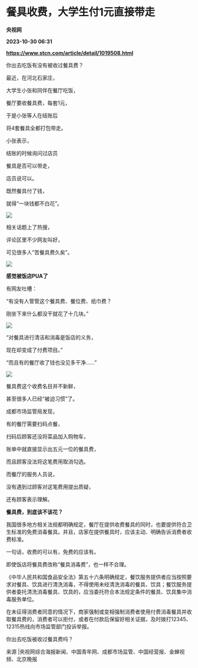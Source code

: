 # 餐具收费，大学生付1元直接带走
**央视网**

**2023-10-30 06:31**

**https://www.stcn.com/article/detail/1019508.html**

你出去吃饭有没有被收过餐具费？

最近，在河北石家庄，

大学生小张和同伴在餐厅吃饭，

餐厅要收餐具费，每套1元，

于是小张等人在结账后

将4套餐具全都打包带走。

小张表示，  

结账的时候询问过店员

餐具是否可以带走，

店员说可以。

既然餐具付了钱，

就得“一块钱都不白花”。

![](https://stcn-main.oss-cn-shenzhen.aliyuncs.com/upload/wechat/20231030/20231030141853_653f4acd6f5e5.png)

相关话题上了热搜，

评论区里不少网友叫好，

可见很多人“苦餐具费久矣”。

![](https://stcn-main.oss-cn-shenzhen.aliyuncs.com/upload/wechat/20231030/20231030141853_653f4acd944f7.png)

**感觉被饭店PUA了**

有网友吐槽：

“有没有人管管这个餐具费、餐位费、纸巾费？

刚坐下来什么都没干就花了十几块。”

![](https://mmbiz.qpic.cn/sz_mmbiz_jpg/KdAStmiazbnicoXt0e9Pumq1MsNiaI53iaDKbiaicL6icHo49Nj4lAm9QeZia5eyPomw2hGWh5xeibUCD0DPEAfAKQJbtaQ/640?wx_fmt=jpeg)

“对餐具进行清洁和消毒是饭店的义务，

现在却变成了付费项目。”

“而且有的餐厅收了钱也没见多干净……”

![](https://stcn-main.oss-cn-shenzhen.aliyuncs.com/upload/wechat/20231030/20231030141854_653f4ace2b9fa.png)

餐具费这个收费名目并不新鲜，

甚至很多人已经“被迫习惯”了。

成都市场监管局发现，

有的餐厅需要扫码点餐，

扫码后顾客还没将菜品加入购物车，

账单中就直接显示出五元一位的餐具费，

而且顾客没法将这笔费用取消勾选。

而餐厅的服务人员说，

没有遇到过顾客对这笔费用提出质疑，

还有顾客表示理解。

**餐具费，到底该不该花？**

我国很多地方相关法规都明确规定，餐厅在提供收费餐具的同时，也要提供符合卫生标准的免费消毒餐具。并且，店家在提供餐具时，应该主动、明确告诉消费者收费标准。

一句话，收费的可以有，免费的应该有。

即使饭店将餐具费改称“餐具消毒费”，也一样不合理。  

《中华人民共和国食品安全法》第五十六条明确规定，餐饮服务提供者应当按照要求对餐具、饮具进行清洗消毒，不得使用未经清洗消毒的餐具、饮具；餐饮服务提供者委托清洗消毒餐具、饮具的，应当委托符合本法规定条件的餐具、饮具集中消毒服务单位。

在未征得消费者同意的情况下，商家强制或变相强制消费者使用付费消毒餐具并收取餐具费的，消费者可以拒付，或者在付款后保留好相关证据，及时拨打12345、12315热线向市场监管部门投诉举报。

你出去吃饭被收过餐具费吗？

来源 |央视网综合海报新闻、中国青年网、成都市场监管、中国经营报、金蝉视频、北京晚报